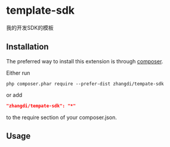 # template-sdk

我的开发SDK的模板

## Installation

The preferred way to install this extension is through [composer](http://getcomposer.org/download/).

Either run

```
php composer.phar require --prefer-dist zhangdi/tempate-sdk
```

or add

```json
"zhangdi/tempate-sdk": "*"
```

to the require section of your composer.json.

## Usage

